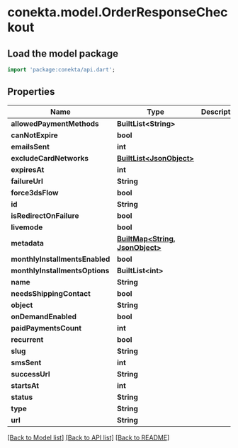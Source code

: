 # conekta.model.OrderResponseCheckout

## Load the model package
```dart
import 'package:conekta/api.dart';
```

## Properties
Name | Type | Description | Notes
------------ | ------------- | ------------- | -------------
**allowedPaymentMethods** | **BuiltList&lt;String&gt;** |  | [optional] 
**canNotExpire** | **bool** |  | [optional] 
**emailsSent** | **int** |  | [optional] 
**excludeCardNetworks** | [**BuiltList&lt;JsonObject&gt;**](JsonObject.md) |  | [optional] 
**expiresAt** | **int** |  | [optional] 
**failureUrl** | **String** |  | [optional] 
**force3dsFlow** | **bool** |  | [optional] 
**id** | **String** |  | [optional] 
**isRedirectOnFailure** | **bool** |  | [optional] 
**livemode** | **bool** |  | [optional] 
**metadata** | [**BuiltMap&lt;String, JsonObject&gt;**](JsonObject.md) |  | [optional] 
**monthlyInstallmentsEnabled** | **bool** |  | [optional] 
**monthlyInstallmentsOptions** | **BuiltList&lt;int&gt;** |  | [optional] 
**name** | **String** |  | [optional] 
**needsShippingContact** | **bool** |  | [optional] 
**object** | **String** |  | [optional] 
**onDemandEnabled** | **bool** |  | [optional] 
**paidPaymentsCount** | **int** |  | [optional] 
**recurrent** | **bool** |  | [optional] 
**slug** | **String** |  | [optional] 
**smsSent** | **int** |  | [optional] 
**successUrl** | **String** |  | [optional] 
**startsAt** | **int** |  | [optional] 
**status** | **String** |  | [optional] 
**type** | **String** |  | [optional] 
**url** | **String** |  | [optional] 

[[Back to Model list]](../README.md#documentation-for-models) [[Back to API list]](../README.md#documentation-for-api-endpoints) [[Back to README]](../README.md)



